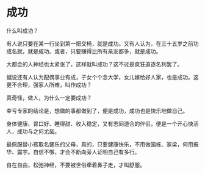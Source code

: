 # 成功

什么叫成功？ 

有人说只要在某一行坐到第一把交椅，就是成功。又有人认为，在三十五岁之前功成名就，就是成功。或者，只要赚得比所有亲友都多，就是成功。 

大都会的人神经也太紧张了，这样就叫成功？这不过是疯狂追逐名利罢了。 

据说还有人认为配偶事业有成，子女个个念大学，女儿嫁给好人家，也是成功。这更不合理，强家人所难，叫作成功？ 

真奇怪，做人，为什么一定要成功？ 

幸亏专家的结论是，想做的事都做到了，便是成功，成功也是快乐地做自己。 

身体健康、胃口好、睡得甜、收入稳定，又有志同道合的伴侣，便是一个开心快活人，成功与之何尤哉。 

最佩服替小孩取名健乐的父母，真的，只要健康快乐，不用做国栋、家梁，何用振华、震宇。自信不够，才会不断向旁人证明自己有多行。 

自在自由，松弛神经，不要被世俗牵着鼻子走，才叫舒服。
